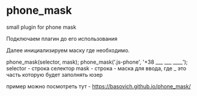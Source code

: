 # phone_mask
small plugin for phone mask

Подключаем плагин до его использования <script src="phone_mask.min.js"></script>

Далее инициализируем маску где необходимо.

phone_mask(selector, mask);
phone_mask('.js-phone', '+38 ___ ___ ____');
selector - строка селектор
mask - строка - маска для ввода, где _ это часть которую будет заполнять юзер

пример можно посмотреть тут - https://basovich.github.io/phone_mask/
